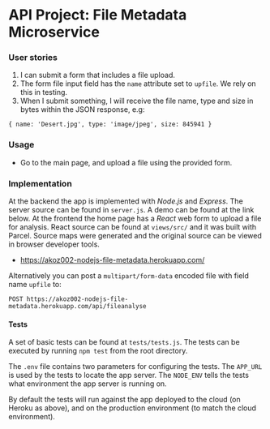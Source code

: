 
# API Project: File Metadata Microservice

### User stories

1. I can submit a form that includes a file upload.
2. The form file input field  has the `name` attribute set to `upfile`. We rely on this in testing.
3. When I submit something, I will receive the file name, type and size in bytes within the JSON response, e.g:
```
{ name: 'Desert.jpg', type: 'image/jpeg', size: 845941 }
```

### Usage

* Go to the main page, and upload a file using the provided form.

### Implementation

At the backend the app is implemented with *Node.js* and *Express*. The server source can be found in `server.js`. A demo can be found at the link below. At the frontend the home page has a *React* web form to upload a file for analysis. React source can be found at `views/src/` and it was built with Parcel. Source maps were generated and the original source can be viewed in browser developer tools.

* https://akoz002-nodejs-file-metadata.herokuapp.com/

Alternatively you can post a `multipart/form-data` encoded file with field name `upfile` to:

`POST https://akoz002-nodejs-file-metadata.herokuapp.com/api/fileanalyse`

#### Tests

A set of basic tests can be found at `tests/tests.js`. The tests can be executed by running `npm test` from the root directory.

The `.env` file contains two parameters for configuring the tests. The `APP_URL` is used by the tests to locate the app server. The `NODE_ENV` tells the tests what environment the app server is running on.

By default the tests will run against the app deployed to the cloud (on Heroku as above), and on the production environment (to match the cloud environment).
